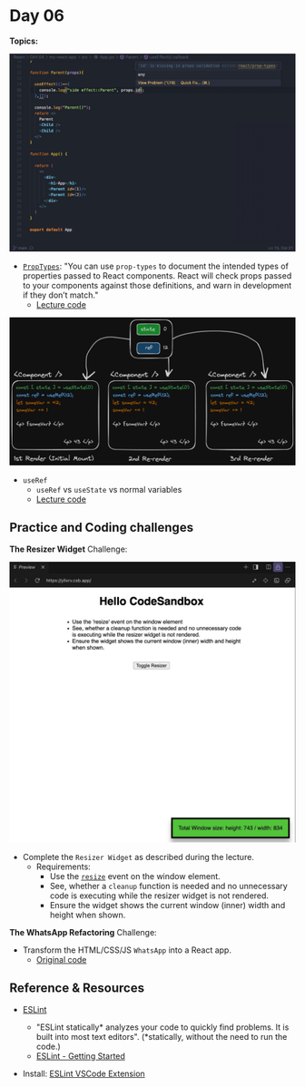 # Day 06

  **Topics:**

  ![](./assets/prop-types.jpg)

  - [`PropTypes`](https://www.npmjs.com/package/prop-types): "You can use `prop-types` to document the intended types of properties passed to React components. React will check props passed to your components against those definitions, and warn in development if they don’t match."
    - [Lecture code](./assets/App.PropType.jsx)

  ![](./assets/useRef.vs.useState.vs.Normal.Variables.png)

  - `useRef`
    - `useRef` vs `useState` vs normal variables 
    - [Lecture code](./assets/App.useRef.jsx)

## Practice and Coding challenges

  **The Resizer Widget** Challenge:

  ![](./assets/Resizer.Widget.Challenge.jpg)

  - Complete the `Resizer Widget` as described during the lecture.
    - Requirements:
      - Use the [`resize`](https://developer.mozilla.org/en-US/docs/Web/API/Window/resize_event) event on the window element.
      - See, whether a `cleanup` function is needed and no unnecessary code is executing while the resizer widget is not rendered.
      - Ensure the widget shows the current window (inner) width and height when shown.

  **The WhatsApp Refactoring** Challenge:

  - Transform the HTML/CSS/JS `WhatsApp` into a React app.
    - [Original code](./assets/whatsapp-in-pure-css-and-js.zip)

## Reference & Resources

  - [ESLint](https://eslint.org/)
    - "ESLint statically* analyzes your code to quickly find problems. It is built into most text editors". (*statically, without the need to run the code.)
    - [ESLint - Getting Started](https://eslint.org/docs/latest/use/getting-started)

  - Install: [ESLint VSCode Extension](https://marketplace.visualstudio.com/items?itemName=dbaeumer.vscode-eslint)


